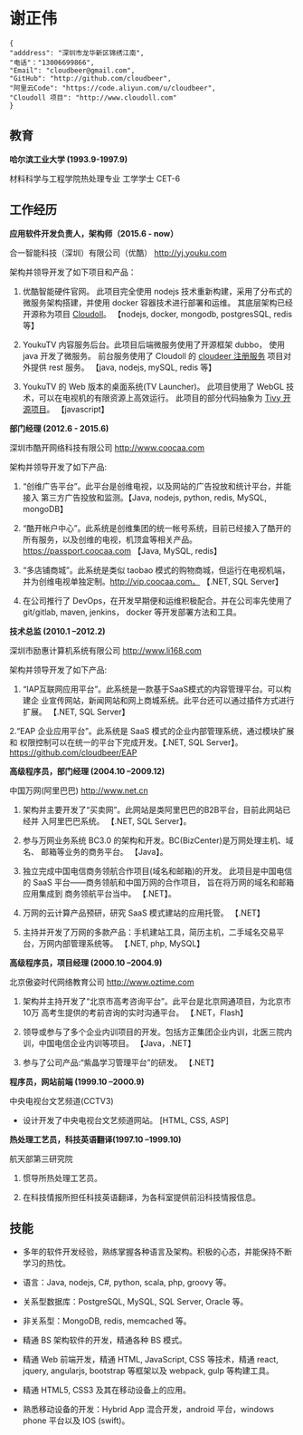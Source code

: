 # 谢正伟

```
{
"adddress": "深圳市龙华新区锦绣江南",
"电话"："13006699866",
"Email": "cloudbeer@gmail.com",
"GitHub": "http://github.com/cloudbeer",
"阿里云Code": "https://code.aliyun.com/u/cloudbeer",
"Cloudoll 项目": "http://www.cloudoll.com"
}
```

## 教育

**哈尔滨工业大学 (1993.9-1997.9)**

材料科学与工程学院热处理专业 工学学士 CET-6

## 工作经历

**应用软件开发负责人，架构师（2015.6 - now）**

合一智能科技（深圳）有限公司（优酷） http://yj.youku.com

架构并领导开发了如下项目和产品：

1. 优酷智能硬件官网。
此项目完全使用 nodejs 技术重新构建，采用了分布式的微服务架构搭建，并使用 docker 容器技术进行部署和运维。
其底层架构已经开源称为项目 [Cloudoll](https://code.aliyun.com/groups/cloudark)。
【nodejs, docker, mongodb, postgresSQL, redis 等】

2. YoukuTV 内容服务后台。此项目后端微服务使用了开源框架 dubbo， 使用 java 开发了微服务。
前台服务使用了 Cloudoll 的 [cloudeer 注册服务](https://code.aliyun.com/cloudark/cloudeer) 项目对外提供 rest 服务。
【java, nodejs, mySQL, redis 等】

3. YoukuTV 的 Web 版本的桌面系统(TV Launcher)。
此项目使用了 WebGL 技术，可以在电视机的有限资源上高效运行。
此项目的部分代码抽象为 [Tivy 开源项目](https://github.com/cloudbeer/Tivy)。
【javascript】

**部门经理 (2012.6 - 2015.6)**

深圳市酷开网络科技有限公司 http://www.coocaa.com

架构并领导开发了如下产品:

1. “创维广告平台”。此平台是创维电视，以及网站的广告投放和统计平台，并能接入
第三方广告投放和监测。【Java, nodejs, python, redis, MySQL, mongoDB】

2. “酷开帐户中心”。此系统是创维集团的统一帐号系统，目前已经接入了酷开的所有服务，以及创维的电视，机顶盒等相关产品。
https://passport.coocaa.com 【Java, MySQL, redis】

3. “多店铺商城”。此系统是类似 taobao 模式的购物商城，但运行在电视机端，并为创维电视单独定制。http://vip.coocaa.com。
【.NET, SQL Server】

4. 在公司推行了 DevOps，在开发早期便和运维积极配合。并在公司率先使用了 git/gitlab, maven, jenkins， docker 等开发部署方法和工具。


**技术总监 (2010.1 –2012.2)** 

深圳市励惠计算机系统有限公司 http://www.li168.com

架构并领导开发了如下产品:

1. “IAP互联网应用平台”。此系统是一款基于SaaS模式的内容管理平台。可以构建企
业宣传网站，新闻网站和网上商城系统。此平台还可以通过插件方式进行扩展。
【.NET, SQL Server】

2.“EAP 企业应用平台”。此系统是 SaaS 模式的企业内部管理系统，通过模块扩展和
权限控制可以在统一的平台下完成开发。【.NET, SQL Server】。
https://github.com/cloudbeer/EAP

**高级程序员，部门经理 (2004.10 –2009.12)** 

中国万网(阿里巴巴) http://www.net.cn

1. 架构并主要开发了“买卖网”。此网站是类阿里巴巴的B2B平台，目前此网站已经并 入阿里巴巴系统。
【.NET, SQL Server】。

2. 参与万网业务系统 BC3.0 的架构和开发。BC(BizCenter)是万网处理主机、域名、 邮箱等业务的商务平台。
【Java】。

3. 独立完成中国电信商务领航合作项目(域名和邮箱)的开发。
此项目是中国电信的 SaaS 平台——商务领航和中国万网的合作项目，
旨在将万网的域名和邮箱应用集成到 商务领航平台当中。
【.NET】。

4. 万网的云计算产品预研，研究 SaaS 模式建站的应用托管。
【.NET】

5. 主持并开发了万网的多款产品：手机建站工具，简历主机，二手域名交易平台，万网内部管理系统等。
【.NET, php, MySQL】

**高级程序员，项目经理 (2000.10 –2004.9)** 

北京傲姿时代网络教育公司 http://www.oztime.com 

1. 架构并主持开发了“北京市高考咨询平台”。此平台是北京网通项目，为北京市10万 高考生提供的考前咨询的实时沟通平台。
【.NET，Flash】
 
2. 领导或参与了多个企业内训项目的开发。包括方正集团企业内训，北医三院内训，中国电信企业内训等项目。
【Java，.NET】

3. 参与了公司产品:“紫晶学习管理平台”的研发。
【.NET】

**程序员，网站前端 (1999.10 –2000.9)** 

中央电视台文艺频道(CCTV3)

* 设计开发了中央电视台文艺频道网站。 [HTML, CSS, ASP]

**热处理工艺员，科技英语翻译(1997.10 –1999.10)**

航天部第三研究院

1. 惯导所热处理工艺员。

2. 在科技情报所担任科技英语翻译，为各科室提供前沿科技情报信息。

## 技能

* 多年的软件开发经验，熟练掌握各种语言及架构。积极的心态，并能保持不断学习的热忱。 

* 语言：Java, nodejs, C#, python, scala, php, groovy 等。

* 关系型数据库：PostgreSQL, MySQL, SQL Server,  Oracle 等。

* 非关系型：MongoDB, redis, memcached 等。

* 精通 BS 架构软件的开发，精通各种 BS 模式。

* 精通 Web 前端开发，精通 HTML, JavaScript, CSS 等技术，精通 react, jquery, angularjs, bootstrap 等框架以及 webpack, gulp 等构建工具。

* 精通 HTML5, CSS3 及其在移动设备上的应用。

* 熟悉移动设备的开发：Hybrid App 混合开发，android 平台，windows phone 平台以及 IOS (swift)。